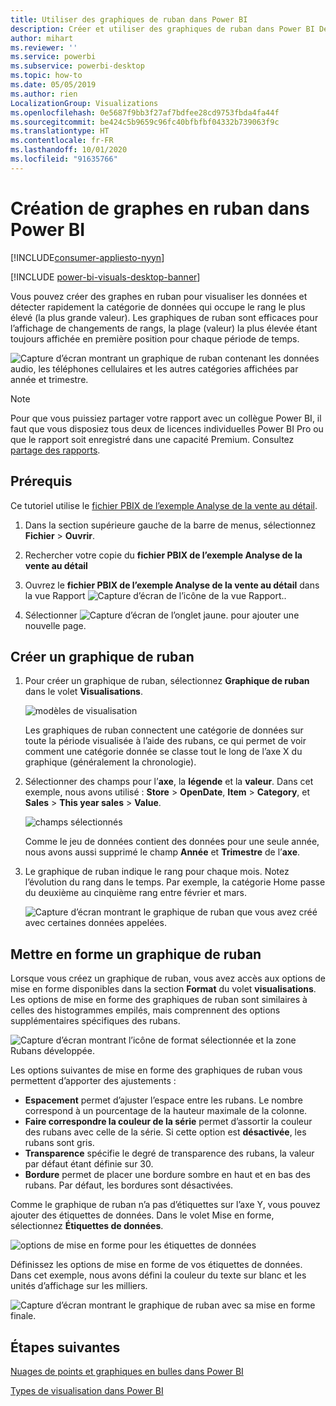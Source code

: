```yaml
---
title: Utiliser des graphiques de ruban dans Power BI
description: Créer et utiliser des graphiques de ruban dans Power BI Desktop
author: mihart
ms.reviewer: ''
ms.service: powerbi
ms.subservice: powerbi-desktop
ms.topic: how-to
ms.date: 05/05/2019
ms.author: rien
LocalizationGroup: Visualizations
ms.openlocfilehash: 0e5687f9bb3f27af7bdfee28cd9753fbda4fa44f
ms.sourcegitcommit: be424c5b9659c96fc40bfbfbf04332b739063f9c
ms.translationtype: HT
ms.contentlocale: fr-FR
ms.lasthandoff: 10/01/2020
ms.locfileid: "91635766"
---
```

# <a name="create-ribbon-charts-in-power-bi"></a>Création de graphes en ruban dans Power BI

[!INCLUDE[consumer-appliesto-nyyn](../includes/consumer-appliesto-nyyn.md)]    

[!INCLUDE [power-bi-visuals-desktop-banner](../includes/power-bi-visuals-desktop-banner.md)]

Vous pouvez créer des graphes en ruban pour visualiser les données et détecter rapidement la catégorie de données qui occupe le rang le plus élevé (la plus grande valeur). Les graphiques de ruban sont efficaces pour l’affichage de changements de rangs, la plage (valeur) la plus élevée étant toujours affichée en première position pour chaque période de temps. 

![Capture d’écran montrant un graphique de ruban contenant les données audio, les téléphones cellulaires et les autres catégories affichées par année et trimestre.](media/desktop-ribbon-charts/ribbon-charts-01.png)

> [!NOTE]
> Pour que vous puissiez partager votre rapport avec un collègue Power BI, il faut que vous disposiez tous deux de licences individuelles Power BI Pro ou que le rapport soit enregistré dans une capacité Premium. Consultez [partage des rapports](../collaborate-share/service-share-reports.md).

## <a name="prerequisites"></a>Prérequis

Ce tutoriel utilise le [fichier PBIX de l’exemple Analyse de la vente au détail](https://download.microsoft.com/download/9/6/D/96DDC2FF-2568-491D-AAFA-AFDD6F763AE3/Retail%20Analysis%20Sample%20PBIX.pbix).

1. Dans la section supérieure gauche de la barre de menus, sélectionnez **Fichier** > **Ouvrir**.
   
2. Rechercher votre copie du **fichier PBIX de l’exemple Analyse de la vente au détail**

1. Ouvrez le **fichier PBIX de l’exemple Analyse de la vente au détail** dans la vue Rapport ![Capture d’écran de l’icône de la vue Rapport.](media/power-bi-visualization-kpi/power-bi-report-view.png).

1. Sélectionner ![Capture d’écran de l’onglet jaune.](media/power-bi-visualization-kpi/power-bi-yellow-tab.png) pour ajouter une nouvelle page.

## <a name="create-a-ribbon-chart"></a>Créer un graphique de ruban

1. Pour créer un graphique de ruban, sélectionnez **Graphique de ruban** dans le volet **Visualisations**.

    ![modèles de visualisation](media/desktop-ribbon-charts/power-bi-template.png)

    Les graphiques de ruban connectent une catégorie de données sur toute la période visualisée à l’aide des rubans, ce qui permet de voir comment une catégorie donnée se classe tout le long de l’axe X du graphique (généralement la chronologie).

2. Sélectionner des champs pour l’**axe**, la **légende** et la **valeur**.  Dans cet exemple, nous avons utilisé : **Store** > **OpenDate**, **Item** > **Category**, et **Sales** > **This year sales** > **Value**.  

    ![champs sélectionnés](media/desktop-ribbon-charts/power-bi-ribbon-values.png)

    Comme le jeu de données contient des données pour une seule année, nous avons aussi supprimé le champ **Année** et **Trimestre** de l’**axe**.

3. Le graphique de ruban indique le rang pour chaque mois. Notez l’évolution du rang dans le temps. Par exemple, la catégorie Home passe du deuxième au cinquième rang entre février et mars.

    ![Capture d’écran montrant le graphique de ruban que vous avez créé avec certaines données appelées.](media/desktop-ribbon-charts/power-bi-ribbon.png)

## <a name="format-a-ribbon-chart"></a>Mettre en forme un graphique de ruban
Lorsque vous créez un graphique de ruban, vous avez accès aux options de mise en forme disponibles dans la section **Format** du volet **visualisations**. Les options de mise en forme des graphiques de ruban sont similaires à celles des histogrammes empilés, mais comprennent des options supplémentaires spécifiques des rubans.

![Capture d’écran montrant l’icône de format sélectionnée et la zone Rubans développée.](media/desktop-ribbon-charts/power-bi-format-ribbon.png)

Les options suivantes de mise en forme des graphiques de ruban vous permettent d’apporter des ajustements :

* **Espacement** permet d’ajuster l’espace entre les rubans. Le nombre correspond à un pourcentage de la hauteur maximale de la colonne.
* **Faire correspondre la couleur de la série** permet d’assortir la couleur des rubans avec celle de la série. Si cette option est **désactivée**, les rubans sont gris.
* **Transparence** spécifie le degré de transparence des rubans, la valeur par défaut étant définie sur 30.
* **Bordure** permet de placer une bordure sombre en haut et en bas des rubans. Par défaut, les bordures sont désactivées.

Comme le graphique de ruban n’a pas d’étiquettes sur l’axe Y, vous pouvez ajouter des étiquettes de données. Dans le volet Mise en forme, sélectionnez **Étiquettes de données**. 

![options de mise en forme pour les étiquettes de données](media/desktop-ribbon-charts/power-bi-labels.png)

Définissez les options de mise en forme de vos étiquettes de données. Dans cet exemple, nous avons défini la couleur du texte sur blanc et les unités d’affichage sur les milliers.

![Capture d’écran montrant le graphique de ruban avec sa mise en forme finale.](media/desktop-ribbon-charts/power-bi-data-labels.png)

## <a name="next-steps"></a>Étapes suivantes

[Nuages de points et graphiques en bulles dans Power BI](power-bi-visualization-scatter.md)

[Types de visualisation dans Power BI](power-bi-visualization-types-for-reports-and-q-and-a.md)
